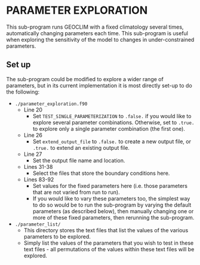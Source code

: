 # PARAMETER EXPLORATION

This sub-program runs GEOCLIM with a fixed climatology several times, automatically changing parameters each time. This sub-program is useful when exploring the sensitivity of the model to changes in under-constrained parameters.

## Set up

The sub-program could be modified to explore a wider range of parameters, but in its current implementation it is most directly set-up to do the following:

* `./parameter_exploration.f90`
    * Line 20
        * Set `TEST_SINGLE_PARAMETERIZATION` to `.false.` if you would like to explore several parameter combinations. Otherwise, set to `.true.` to explore only a single parameter combination (the first one).
    * Line 26
        * Set `extend_output_file` to `.false.` to create a new output file, or `.true.` to extend an existing output file.
    * Line 27
        * Set the output file name and location.
    * Lines 31-38
        * Select the files that store the boundary conditions here.
    * Lines 83-92
        * Set values for the fixed parameters here (i.e. those parameters that are not varied from run to run).
        * If you would like to vary these parameters too, the simplest way to do so would be to run the sub-program by varying the default parameters (as described below), then manually changing one or more of these fixed parameters, then rerunning the sub-program.
* `./parameter_list/`
    * This directory stores the text files that list the values of the various parameters to be explored.
    * Simply list the values of the parameters that you wish to test in these text files - all permutations of the values within these text files will be explored.
